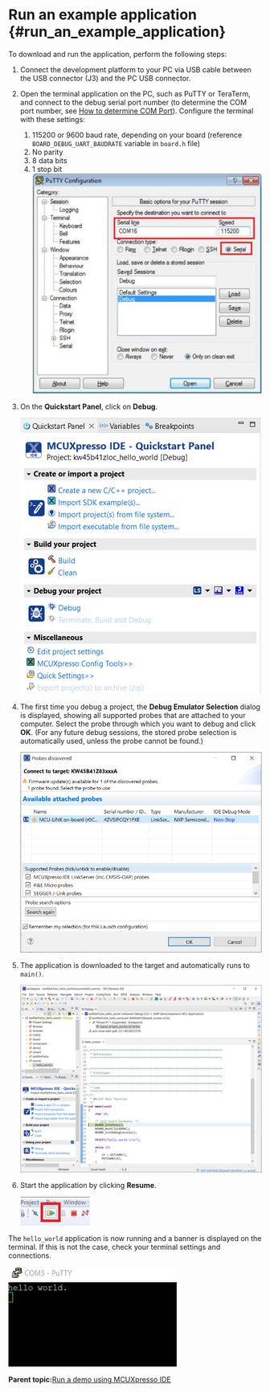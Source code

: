 # Run an example application {#run_an_example_application}

To download and run the application, perform the following steps:

1.  Connect the development platform to your PC via USB cable between the USB connector \(J3\) and the PC USB connector.
2.  Open the terminal application on the PC, such as PuTTY or TeraTerm, and connect to the debug serial port number \(to determine the COM port number, see [How to determine COM Port](how_to_determine_com_port.md)\). Configure the terminal with these settings:

    1.  115200 or 9600 baud rate, depending on your board \(reference `BOARD_DEBUG_UART_BAUDRATE` variable in `board.h` file\)
    2.  No parity
    3.  8 data bits
    4.  1 stop bit
    ![](../images/ide_terminal_putty_configurations.jpg "Terminal (PuTTY) configurations")

3.  On the **Quickstart Panel**, click on **Debug**.

    ![](../images/ide_debug_hello_world_case.png "Debug hello_world case")

4.  The first time you debug a project, the **Debug Emulator Selection** dialog is displayed, showing all supported probes that are attached to your computer. Select the probe through which you want to debug and click **OK**. \(For any future debug sessions, the stored probe selection is automatically used, unless the probe cannot be found.\)

    ![](../images/ide_attach_probes_debug_emulator_selection.png "Attached Probes: debug emulator selection")

5.  The application is downloaded to the target and automatically runs to `main()`.

    ![](../images/ide_stop_at_main_when_running_debugging.png "Stop at main() when running debugging")

6.  Start the application by clicking **Resume**.

    ![](../images/ide_resume_button.jpg "Resume button")


The `hello_world` application is now running and a banner is displayed on the terminal. If this is not the case, check your terminal settings and connections.

![](../images/ide_text_display_of_the_hello_world_demo.jpg "Text display of the hello_world demo")

**Parent topic:**[Run a demo using MCUXpresso IDE](../topics/run_a_demo_using_mcuxpresso_ide.md)

